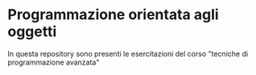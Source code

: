 # Programmazione orientata agli oggetti
In questa repository sono presenti le esercitazioni del corso "tecniche di programmazione avanzata"
